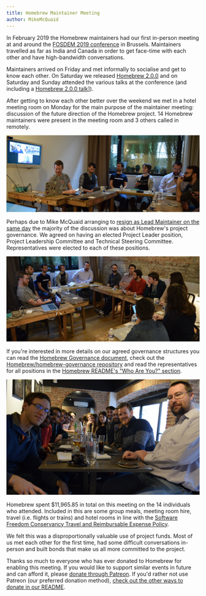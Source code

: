```yaml
---
title: Homebrew Maintainer Meeting
author: MikeMcQuaid
---
```

In February 2019 the Homebrew maintainers had our first in-person meeting at and around the [FOSDEM 2019 conference](https://fosdem.org/2019/) in Brussels. Maintainers travelled as far as India and Canada in order to get face-time with each other and have high-bandwidth conversations.

Maintainers arrived on Friday and met informally to socialise and get to know each other. On Saturday we released [Homebrew 2.0.0](https://brew.sh/2019/02/02/homebrew-2.0.0/) and on Saturday and Sunday attended the various talks at the conference (and including a [Homebrew 2.0.0 talk](https://mikemcquaid.com/talks/homebrew-2.0.0/)]).

After getting to know each other better over the weekend we met in a hotel meeting room on Monday for the main purpose of the maintainer meeting: discussion of the future direction of the Homebrew project. 14 Homebrew maintainers were present in the meeting room and 3 others called in remotely.

![meeting](/assets/img/blog/meeting.jpg)

Perhaps due to Mike McQuaid arranging to [resign as Lead Maintainer on the same day](https://github.com/Homebrew/brew/pull/5073) the majority of the discussion was about Homebrew's project governance. We agreed on having an elected Project Leader position, Project Leadership Committee and Technical Steering Committee. Representatives were elected to each of these positions.

![meeting](/assets/img/blog/meeting2.jpg)

If you're interested in more details on our agreed governance structures you can read the [Homebrew Governance document](https://docs.brew.sh/Homebrew-Governance), check out the [Homebrew/homebrew-governance repository](https://github.com/Homebrew/homebrew-governance) and read the representatives for all positions in the [Homebrew README's "Who Are You?" section](https://github.com/Homebrew/brew#who-are-you).

![lunch](/assets/img/blog/lunch.jpg)

Homebrew spent $11,965.85 in total on this meeting on the 14 individuals who attended. Included in this are some group meals, meeting room hire, travel (i.e. flights or trains) and hotel rooms in line with the [Software Freedom Conservancy Travel and Reimbursable Expense Policy](https://sfconservancy.org/projects/policies/conservancy-travel-policy.html).

We felt this was a disproportionally valuable use of project funds. Most of us met each other for the first time, had some difficult conversations in-person and built bonds that make us all more committed to the project.

Thanks so much to everyone who has ever donated to Homebrew for enabling this meeting. If you would like to support similar events in future and can afford it, please [donate through Patreon](https://www.patreon.com/homebrew). If you'd rather not use Patreon (our preferred donation method), [check out the other ways to donate in our README](https://github.com/homebrew/brew/#donations).
